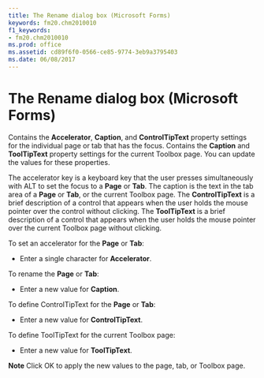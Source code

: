 ```yaml
---
title: The Rename dialog box (Microsoft Forms)
keywords: fm20.chm2010010
f1_keywords:
- fm20.chm2010010
ms.prod: office
ms.assetid: cd89f6f0-0566-ce85-9774-3eb9a3795403
ms.date: 06/08/2017
---
```



# The Rename dialog box (Microsoft Forms)

Contains the  **Accelerator**, **Caption**, and **ControlTipText** property settings for the individual page or tab that has the focus. Contains the **Caption** and **ToolTipText** property settings for the current Toolbox page. You can update the values for these properties.

The accelerator key is a keyboard key that the user presses simultaneously with ALT to set the focus to a  **Page** or **Tab**. The caption is the text in the tab area of a **Page** or **Tab**, or the current Toolbox page. The **ControlTipText** is a brief description of a control that appears when the user holds the mouse pointer over the control without clicking. The **ToolTipText** is a brief description of a control that appears when the user holds the mouse pointer over the current Toolbox page without clicking.

To set an accelerator for the  **Page** or **Tab**:



- Enter a single character for  **Accelerator**.
    

To rename the  **Page** or **Tab**:


- Enter a new value for  **Caption**.
    

To define ControlTipText for the  **Page** or **Tab**:


- Enter a new value for  **ControlTipText**.
    

To define ToolTipText for the current Toolbox page:


- Enter a new value for  **ToolTipText**.
    


 **Note**  Click OK to apply the new values to the page, tab, or Toolbox page.


